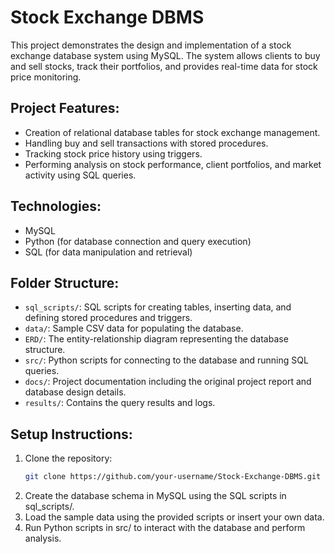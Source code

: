 # Stock Exchange DBMS

This project demonstrates the design and implementation of a stock exchange database system using MySQL. The system allows clients to buy and sell stocks, track their portfolios, and provides real-time data for stock price monitoring. 

## Project Features:
- Creation of relational database tables for stock exchange management.
- Handling buy and sell transactions with stored procedures.
- Tracking stock price history using triggers.
- Performing analysis on stock performance, client portfolios, and market activity using SQL queries.

## Technologies:
- MySQL
- Python (for database connection and query execution)
- SQL (for data manipulation and retrieval)

## Folder Structure:
- `sql_scripts/`: SQL scripts for creating tables, inserting data, and defining stored procedures and triggers.
- `data/`: Sample CSV data for populating the database.
- `ERD/`: The entity-relationship diagram representing the database structure.
- `src/`: Python scripts for connecting to the database and running SQL queries.
- `docs/`: Project documentation including the original project report and database design details.
- `results/`: Contains the query results and logs.

## Setup Instructions:
1. Clone the repository:  
   ```bash
   git clone https://github.com/your-username/Stock-Exchange-DBMS.git
2. Create the database schema in MySQL using the SQL scripts in sql_scripts/.
3. Load the sample data using the provided scripts or insert your own data.
4. Run Python scripts in src/ to interact with the database and perform analysis.
